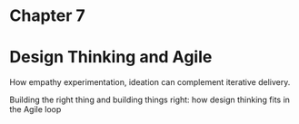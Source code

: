 # Chapter 7

# Design Thinking and Agile

How empathy experimentation, ideation can complement iterative delivery.

Building the right thing and building things right: how design thinking fits in the Agile loop
